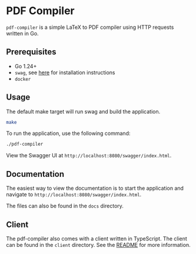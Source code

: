 # PDF Compiler
`pdf-compiler` is a simple LaTeX to PDF compiler using HTTP requests written in Go.

## Prerequisites
- Go 1.24+
- `swag`, see [here](https://github.com/swaggo/swag#installation) for installation instructions
- `docker`

## Usage
The default make target will run swag and build the application.
```bash
make
```
To run the application, use the following command:
```bash
./pdf-compiler
```

View the Swagger UI at `http://localhost:8080/swagger/index.html`.

## Documentation
The easiest way to view the documentation is to start the application and navigate to `http://localhost:8080/swagger/index.html`.

The files can also be found in the `docs` directory.

## Client

The pdf-compiler also comes with a client written in TypeScript. The client can be found in the `client` directory. See the [README](client/README.md) for more information.
